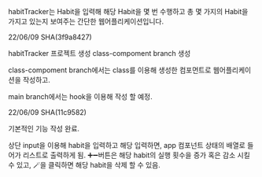 habitTracker는 Habit을 입력해 해당 Habit을 몇 번 수행하고
총 몇 가지의 Habit을 가지고 있는지 보여주는 간단한 웹어플리케이션입니다.

22/06/09 SHA(3f9a8427)

habitTracker 프로젝트 생성
class-compoment branch 생성

class-compoment branch에서는 class를 이용해 생성한 컴포먼트로 웹어플리케이션을 작성하고.

main branch에서는 hook을 이용해 작성 할 예정.

22/06/09 SHA(11c9582)

기본적인 기능 작성 완료.

상단 input을 이용해 habit을 입력하고 해당 입력하면,
app 컴포넌트 상태의 배열로 들어가 리스트로 출력하게 됨.
➕➖버튼은 해당 habit의 실행 횟수을 증가 혹은 감소 시킬 수 있고,
🪄을 클릭하면 해당 habit을 삭제 할 수 있음.
